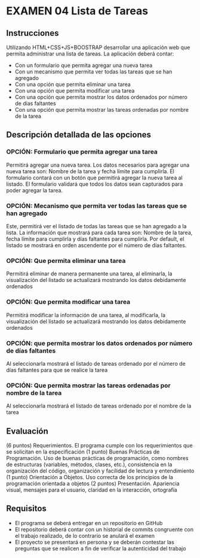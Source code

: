 # EXAMEN 04 Lista de Tareas

## Instrucciones

Utilizando HTML+CSS+JS+BOOSTRAP desarrollar una aplicación web que permita administrar una lista de tareas. La aplicación deberá contar:

- Con un formulario que permita agregar una nueva tarea
- Con un mecanismo que permita ver todas las tareas que se han agregado
- Con una opción que permita eliminar una tarea
- Con una opción que permita modificar una tarea
- Con una opción que permita mostrar los datos ordenados por número de días faltantes
- Con una opción que permita mostrar las tareas ordenadas por nombre de la tarea

## Descripción detallada de las opciones

### OPCIÓN: Formulario que permita agregar una tarea

Permitirá agregar una nueva tarea. Los datos necesarios para agregar una nueva tarea son: Nombre de la tarea y fecha límite para cumplirla.
El formulario contará con un botón que permitirá agregar la nueva tarea al listado. El formulario validará que todos los datos sean capturados para poder agregar la tarea.

### OPCIÓN: Mecanismo que permita ver todas las tareas que se han agregado

Este, permitirá ver el listado de todas las tareas que se han agregado a la lista. La información que mostrará para cada tarea son: Nombre de la tarea, fecha límite para cumplirla y días faltantes para cumplirla. Por default, el listado se mostrará en orden ascendente por el número de días faltantes.

### OPCIÓN: Que permita eliminar una tarea

Permitirá eliminar de manera permanente una tarea, al eliminarla, la visualización del listado se actualizará mostrando los datos debidamente ordenados

### OPCIÓN: Que permita modificar una tarea

Permitirá modificar la información de una tarea, al modificarla, la visualización del listado se actualizará mostrando los datos debidamente ordenados

### OPCIÓN: que permita mostrar los datos ordenados por número de días faltantes

Al seleccionarla mostrará el listado de tareas ordenado por el número de días faltantes para que se realice la tarea

### OPCIÓN: Que permita mostrar las tareas ordenadas por nombre de la tarea

Al seleccionarla mostrará el listado de tareas ordenado por el nombre de la tarea

## Evaluación

(6 puntos) Requerimientos. El programa cumple con los requerimientos que se solicitan en la especificación
(1 punto) Buenas Prácticas de Programación. Uso de buenas prácticas de programación, como nombres de estructuras (variables, métodos, clases, etc.), consistencia en la organización del código, organización y facilidad de lectura y entendimiento
(1 punto) Orientación a Objetos. Uso correcta de los principios de la programación orientada a objetos
(2 puntos) Presentación. Apariencia visual, mensajes para el usuario, claridad en la interacción, ortografía

## Requisitos

- El programa se deberá entregar en un repositorio en GitHub
- El repositorio deberá contar con un historial de commits congruente con el trabajo realizado, de lo contrario se anulará el examen
- El proyecto se presentará en persona y se deberán contestar las preguntas que se realicen a fin de verificar la autenticidad del trabajo
